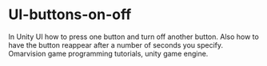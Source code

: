 # UI-buttons-on-off
In Unity UI how to press one button and turn off another button. Also how to have the button reappear after a number of seconds you specify.  Omarvision game programming tutorials, unity game engine. 
